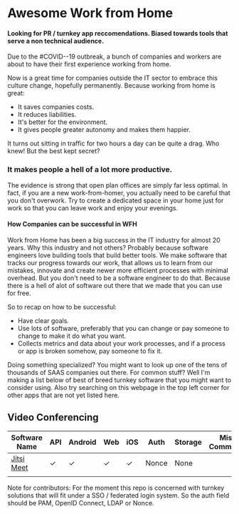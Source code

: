 # Awesome Work from Home

#### Looking for PR / turnkey app reccomendations. Biased towards tools that serve a non technical audience.

Due to the #COVID--19 outbreak, a bunch of companies and workers are about to have their first experience working from home.

Now is a great time for companies outside the IT sector to embrace this culture change, hopefully permanently. 
Because working from home is great:

* It saves companies costs.
* It reduces liabilities. 
* It's better for the environment. 
* It gives people greater autonomy and makes them happier. 


It turns out sitting in traffic for two hours a day can be quite a drag. Who knew! But the best kept secret? 

### It makes people a hell of a lot more productive. 

The evidence is strong that open plan offices are simply far less optimal. In fact, if you are a new work-from-homer, you actually need to be careful that you don't overwork. 
Try to create a dedicated space in your home just for work so that you can leave work and enjoy your evenings. 

#### How Companies can be successful in WFH

Work from Home has been a big success in the IT industry for almost 20 years. Why this industry and not others? Probably because software engineers love building tools that build better tools. We make software that tracks our progress towards our work, that allows us to learn from our mistakes, innovate and create newer more efficient processes with minimal overhead. But you don't need to be a software engineer to do that. Because there is a hell of alot of software out there that we made that you can use for free.

So to recap on how to be successful:

* Have clear goals.
* Use lots of software, preferably that you can change or pay someone to change to make it do what you want.
* Collects metrics and data about your work processes, and if a process or app is broken somehow, pay someone to fix it. 

Doing something specialized? You might want to look up one of the tens of thousands of SAAS companies out there. For common stuff? Well I'm making a list below of best of breed turnkey software that you might want to consider using. Also try searching on this webpage in the top left corner for other apps that are not yet listed here.

## Video Conferencing

|Software Name|API|Android|Web|iOS|Auth|Storage|Misc Comments|
|---|---|---|---|---|---|---|---|
|[Jitsi Meet](https://jitsi.org/jitsi-meet)|✓|✓|✓|✓|Nonce|None||
||


Note for contributors:
For the moment this repo is concerned with turnkey solutions that will fit under a SSO / federated login system.
So the auth field should be PAM, OpenID Connect, LDAP or Nonce.
